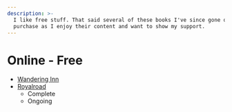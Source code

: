 ```yaml
---
description: >-
  I like free stuff. That said several of these books I've since gone on to
  purchase as I enjoy their content and want to show my support.
---
```


# Online - Free





* [Wandering Inn](https://wanderinginn.com)
* [Royalroad](https://www.royalroad.com)
  * Complete
  * Ongoing
